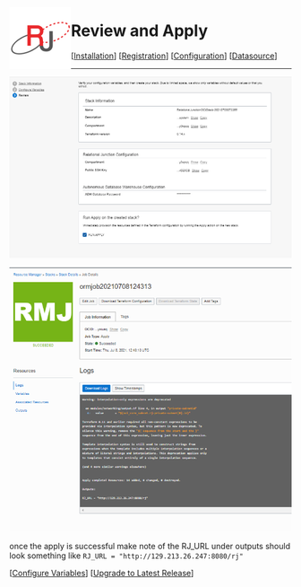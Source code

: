  <a href="http://www.sesamesoftware.com"><img align=left src="../images/RJOrbit110x110.png"></img></a>

# Review and Apply

[[Installation](installguide.md)] [[Registration](RegistrationGuide.md)] [[Configuration](configurationGuide.md)] [[Datasource](DatasourceGuide.md)]

---

![Stack Review](../images/StackReview.png)

![Apply](../images/apply.png)

once the apply is successful make note of the RJ_URL under outputs should look something like `RJ_URL = "http://129.213.26.247:8080/rj"`

[[Configure Variables](configuringStackVarables.md)] [[Upgrade to Latest Release](upgrade.md)]
